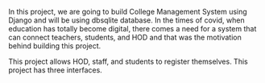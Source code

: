 In this project, we are going to build College Management System using Django and will be using dbsqlite database. 
In the times of covid, when education has totally become digital, 
there comes a need for a system that can connect teachers, students, and HOD and that was the motivation behind building this project.

This project allows HOD, staff, and students to register themselves. This project has three interfaces.
